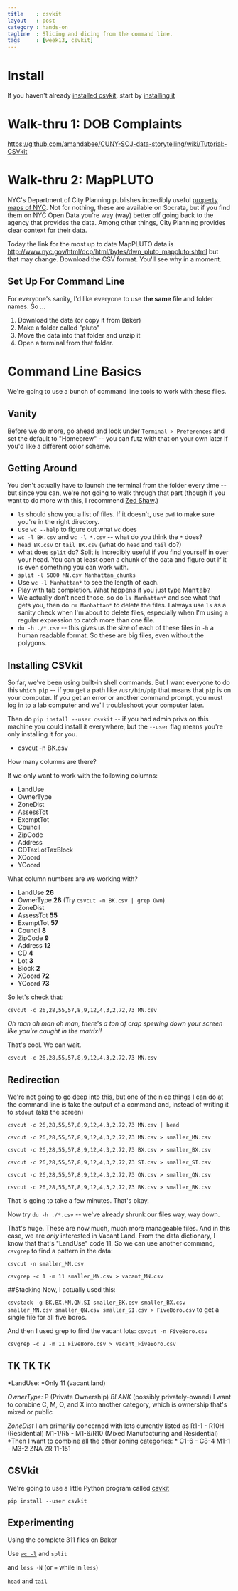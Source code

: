 ```yaml
---
title    : csvkit 
layout   : post
category : hands-on
tagline  : Slicing and dicing from the command line.
tags     : [week13, csvkit]
---
```


# Install
If you haven't already [installed csvkit](https://github.com/amandabee/CUNY-SOJ-data-storytelling/wiki/Tutorial:-Installing-CSVKit), start by [installing it](https://github.com/amandabee/CUNY-SOJ-data-storytelling/wiki/Tutorial:-Installing-CSVKit)

# Walk-thru 1: DOB Complaints

<https://github.com/amandabee/CUNY-SOJ-data-storytelling/wiki/Tutorial:-CSVkit>

# Walk-thru 2: MapPLUTO

NYC's Department of City Planning publishes incredibly useful [property maps of NYC](http://www.nyc.gov/html/dcp/html/bytes/applbyte.shtml). Not for nothing, these are available on Socrata, but if you find them on NYC Open Data you're way (way) better off going back to the agency that provides the data. Among other things, City Planning provides clear context for their data.

Today the link for the most up to date MapPLUTO data is <http://www.nyc.gov/html/dcp/html/bytes/dwn_pluto_mappluto.shtml> but that may change. Download the CSV format. You'll see why in a moment.

## Set Up For Command Line

For everyone's sanity, I'd like everyone to use **the same** file and folder names. So ...

1. Download the data (or copy it from Baker)
2. Make a folder called "pluto"
3. Move the data into that folder and unzip it
4. Open a terminal from that folder. 

# Command Line Basics

We're going to use a bunch of command line tools to work with these files. 

## Vanity
Before we do more, go ahead and look under `Terminal > Preferences` and set the default to "Homebrew" -- you can futz with that on your own later if you'd like a different color scheme.

## Getting Around
You don't actually have to launch the terminal from the folder every time -- but since you can, we're not going to walk through that part (though if you want to do more with this, I recommend [Zed Shaw](http://cli.learncodethehardway.org/).)

+ `ls` should show you a list of files. If it doesn't, use `pwd` to make sure you're in the right directory.
+ use `wc --help` to figure out what `wc` does
+ `wc -l BK.csv` and  `wc -l *.csv` -- what do you think the `*` does?
+ `head BK.csv` or `tail BK.csv` (what do `head` and `tail` do?)
+ what does `split` do? Split is incredibly useful if you find yourself in over your head. You can at least open a chunk of the data and figure out if it is even something you can work with. 
+ `split -l 5000 MN.csv Manhattan_chunks` 
+ Use `wc -l Manhattan*` to see the length of each. 
+ Play with tab completion. What happens if you just type Man<kbd>tab</kb>?
+ We actually don't need those, so do `ls Manhattan*` and see what that gets you, then do `rm Manhattan*` to delete the files. I always use `ls` as a sanity check when I'm about to delete files, especially when I'm using a regular expression to catch more than one file.
+ `du -h ./*.csv` -- this gives us the size of each of these files in `-h` a human readable format. So these are big files, even without the polygons. 


## Installing CSVkit 
So far, we've been using built-in shell commands. But I want everyone to do this `which pip` -- if you get a path like `/usr/bin/pip` that means that `pip` is on your computer. If you get an error or another command prompt, you must log in to a lab computer and we'll troubleshoot your computer later.

Then do `pip install --user csvkit` -- if you had admin privs on this machine you could install it everywhere, but the `--user` flag means you're only installing it for you.

+ csvcut -n BK.csv 

How many columns are there? 

If we only want to work with the following columns:

+ LandUse
+ OwnerType
+ ZoneDist
+ AssessTot
+ ExemptTot
+ Council
+ ZipCode
+ Address
+ CDTaxLotTaxBlock
+ XCoord
+ YCoord

What column numbers are we working with? 

+ LandUse **26**
+ OwnerType **28** (Try `csvcut -n BK.csv | grep Own`)
+ ZoneDist
+ AssessTot **55**
+ ExemptTot **57**
+ Council **8**
+ ZipCode **9**
+ Address **12**
+ CD **4**
+ Lot **3**
+ Block **2**
+ XCoord **72**
+ YCoord **73**

So let's check that:

`csvcut -c 26,28,55,57,8,9,12,4,3,2,72,73 MN.csv`

*Oh man oh man oh man, there's a ton of crap spewing down your screen like you're caught in the matrix!!*

That's cool. We can wait. 


`csvcut -c 26,28,55,57,8,9,12,4,3,2,72,73 MN.csv`

## Redirection

We're not going to go deep into this, but one of the nice things I can do at the command line is take the output of a command and, instead of writing it to `stdout` (aka the screen)

`csvcut -c 26,28,55,57,8,9,12,4,3,2,72,73 MN.csv | head`


`csvcut -c 26,28,55,57,8,9,12,4,3,2,72,73 MN.csv > smaller_MN.csv`

`csvcut -c 26,28,55,57,8,9,12,4,3,2,72,73 BX.csv > smaller_BX.csv`

`csvcut -c 26,28,55,57,8,9,12,4,3,2,72,73 SI.csv > smaller_SI.csv`

`csvcut -c 26,28,55,57,8,9,12,4,3,2,72,73 QN.csv > smaller_QN.csv`

`csvcut -c 26,28,55,57,8,9,12,4,3,2,72,73 BK.csv > smaller_BK.csv`

That is going to take a few minutes. That's okay.

Now try `du -h ./*.csv` -- we've already shrunk our files way, way down.

That's huge. These are now much, much more manageable files. And in this case, we are *only* interested in Vacant Land. From the data dictionary, I know that that's "LandUse" code 11. So we can use another command, `csvgrep` to find a pattern in the data: 

`csvcut -n smaller_MN.csv`

`csvgrep -c 1 -m 11 smaller_MN.csv > vacant_MN.csv`



##Stacking
Now, I actually used this:

`csvstack -g BK,BX,MN,QN,SI smaller_BK.csv smaller_BX.csv smaller_MN.csv smaller_QN.csv smaller_SI.csv > FiveBoro.csv` to get a single file for all five boros. 


And then I used grep to find the vacant lots: 
`csvcut -n FiveBoro.csv`

`csvgrep -c 2 -m 11 FiveBoro.csv > vacant_FiveBoro.csv`

## TK TK TK 
*LandUse: *Only 11 (vacant land)

*OwnerType:*
P (Private Ownership)
*BLANK* (possibly privately-owned)
I want to combine C, M, O, and X into another category, which is ownership
that's mixed or public

*ZoneDist*
I am primarily concerned with lots currently listed as
R1-1 - R10H (Residential)
M1-1/R5 - M1-6/R10 (Mixed Manufacturing and Residential)
*Then I want to combine all the other zoning categories: *
C1-6 - C8-4
M1-1 - M3-2
ZNA
ZR 11-151


## CSVkit

We're going to use a little Python program called [csvkit](http://csvkit.readthedocs.org)

`pip install --user csvkit`

## Experimenting
Using the complete 311 files on Baker


Use [`wc -l`](http://unixhelp.ed.ac.uk/CGI/man-cgi?wc) and `split` 

and `less -N` (or `=` while in `less`)

`head` and `tail`



